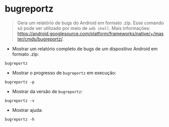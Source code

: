 # bugreportz

> Gera um relatório de bugs do Android em formato .zip.
> Esse comando só pode ser utilizado por meio de  `adb shell`.
> Mais informações: <https://android.googlesource.com/platform/frameworks/native/+/master/cmds/bugreportz/>.

- Mostrar um relatório completo de bugs de um dispositivo Android em formato .zip:

`bugreportz`

- Mostrar o progresso de `bugreportz` em execução:

`bugreportz -p`

- Mostrar da versão de `bugreportz`:

`bugreportz -v`

- Mostrar ajuda:

`bugreportz -h`
